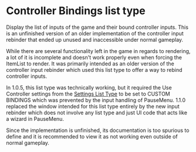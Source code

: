 # Controller Bindings list type

Display the list of inputs of the game and their bound controller inputs. This is an unfinished version of an older implementation of the controller input rebinder that ended up unused and inaccessible under normal gameplay.

While there are several functionality left in the game in regards to rendering, a lot of it is incomplete and doesn't work properly even when forcing the ItemList to render. It was primarily intended as an older version of the controller input rebinder which used this list type to offer a way to rebind controller inputs. 

In 1.0.5, this list type was technically working, but it required the Use Controller settings from the [Settings List Type](Settings%20List%20Type.md) to be set to CUSTOM BINDINGS which was prevented by the input handling of PauseMenu. 1.1.0 replaced the window intended for this list type entirely by the new input rebinder which does not involve any list type and just UI code that acts like a wizard in PauseMenu.

Since the implementation is unfinished, its documentation is too spurious to define and it is recommended to view it as not working even outside of normal gameplay.
